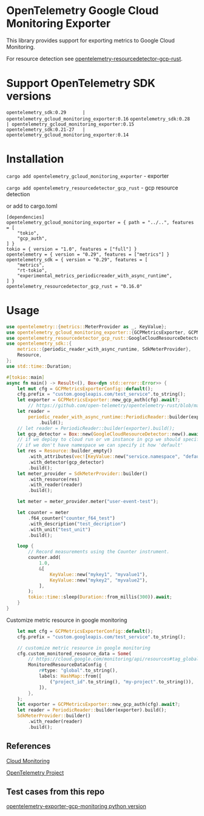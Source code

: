 # OpenTelemetry Google Cloud Monitoring Exporter

This library provides support for exporting metrics to Google Cloud Monitoring.

For resource detection see [opentelemetry-resourcedetector-gcp-rust](https://github.com/Sergo007/opentelemetry-resourcedetector-gcp-rust).

# Support OpenTelemetry SDK versions
`opentelemetry_sdk:0.29      | opentelemetry_gcloud_monitoring_exporter:0.16`
`opentelemetry_sdk:0.28      | opentelemetry_gcloud_monitoring_exporter:0.15`
`opentelemetry_sdk:0.21-27   | opentelemetry_gcloud_monitoring_exporter:0.14`

# Installation
`cargo add opentelemetry_gcloud_monitoring_exporter` - exporter

`cargo add opentelemetry_resourcedetector_gcp_rust` - gcp resource detection 

or add to cargo.toml

```
[dependencies]
opentelemetry_gcloud_monitoring_exporter = { path = "../..", features = [
    "tokio",
    "gcp_auth",
] }
tokio = { version = "1.0", features = ["full"] }
opentelemetry = { version = "0.29", features = ["metrics"] }
opentelemetry_sdk = { version = "0.29", features = [
    "metrics",
    "rt-tokio",
    "experimental_metrics_periodicreader_with_async_runtime",
] }
opentelemetry_resourcedetector_gcp_rust = "0.16.0"
```

# Usage

```rust
use opentelemetry::{metrics::MeterProvider as _, KeyValue};
use opentelemetry_gcloud_monitoring_exporter::{GCPMetricsExporter, GCPMetricsExporterConfig};
use opentelemetry_resourcedetector_gcp_rust::GoogleCloudResourceDetector;
use opentelemetry_sdk::{
    metrics::{periodic_reader_with_async_runtime, SdkMeterProvider},
    Resource,
};
use std::time::Duration;

#[tokio::main]
async fn main() -> Result<(), Box<dyn std::error::Error>> {
    let mut cfg = GCPMetricsExporterConfig::default();
    cfg.prefix = "custom.googleapis.com/test_service".to_string();
    let exporter = GCPMetricsExporter::new_gcp_auth(cfg).await?;
        // https://github.com/open-telemetry/opentelemetry-rust/blob/main/opentelemetry-sdk/CHANGELOG.md#0280
    let reader =
        periodic_reader_with_async_runtime::PeriodicReader::builder(exporter, runtime::Tokio)
            .build();
    // let reader = PeriodicReader::builder(exporter).build();
    let gcp_detector = Box::new(GoogleCloudResourceDetector::new().await);
    // if we deploy to cloud run or vm instance in gcp we should specify namespace
    // if we don't have namespace we can specify it how 'default'
    let res = Resource::builder_empty()
        .with_attributes(vec![KeyValue::new("service.namespace", "default")])
        .with_detector(gcp_detector)
        .build();
    let meter_provider = SdkMeterProvider::builder()
        .with_resource(res)
        .with_reader(reader)
        .build();

    let meter = meter_provider.meter("user-event-test");

    let counter = meter
        .f64_counter("counter_f64_test")
        .with_description("test_decription")
        .with_unit("test_unit")
        .build();

    loop {
        // Record measurements using the Counter instrument.
        counter.add(
            1.0,
            &[
                KeyValue::new("mykey1", "myvalue1"),
                KeyValue::new("mykey2", "myvalue2"),
            ],
        );
        tokio::time::sleep(Duration::from_millis(300)).await;
    }
}

```

Customize metric resource in google monitoring
```rust
    let mut cfg = GCPMetricsExporterConfig::default();
    cfg.prefix = "custom.googleapis.com/test_service".to_string();

    // customize metric resource in google monitoring
    cfg.custom_monitored_resource_data = Some(
        // https://cloud.google.com/monitoring/api/resources#tag_global
        MonitoredResourceDataConfig {
            r#type: "global".to_string(),
            labels: HashMap::from([
                ("project_id".to_string(), "my-project".to_string()),
            ]),
        },
    );
    let exporter = GCPMetricsExporter::new_gcp_auth(cfg).await?;
    let reader = PeriodicReader::builder(exporter).build();
    SdkMeterProvider::builder()
        .with_reader(reader)
        .build();
```

## References

[Cloud Monitoring](https://cloud.google.com/monitoring)

[OpenTelemetry Project](https://opentelemetry.io/)


## Test cases from this repo
[opentelemetry-exporter-gcp-monitoring python version](https://github.com/GoogleCloudPlatform/opentelemetry-operations-python/tree/main/opentelemetry-exporter-gcp-monitoring)